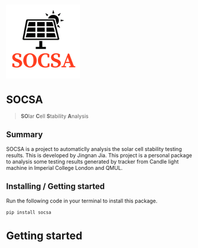 <img src="https://github.com/Jingnan-Jia/socsa/blob/master/docs/images/logo.png" alt="Logo of the project" align="center" width="200">

# SOCSA 
> **SO**lar **C**ell **S**tability **A**nalysis 

## Summary
SOCSA is a project to automaticlly analysis the solar cell stability testing results. This is developed by Jingnan Jia.
This project is a personal package to analysis some testing results generated by tracker from 
Candle light machine in Imperial College London and QMUL.

## Installing / Getting started
Run the following code in your terminal to install this package.

```shell
pip install socsa
```

# Getting started


